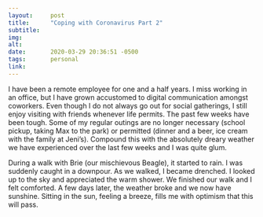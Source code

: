 ```yaml
---
layout:     post
title:      "Coping with Coronavirus Part 2"
subtitle:   
img:        
alt:        
date:       2020-03-29 20:36:51 -0500
tags:       personal
link:       
---
```


I have been a remote employee for one and a half years. I miss working in an office, but I have grown accustomed to digital communication amongst coworkers. Even though I do not always go out for social gatherings, I still enjoy visiting with friends whenever life permits. The past few weeks have been tough. Some of my regular outings are no longer necessary (school pickup, taking Max to the park) or permitted (dinner and a beer, ice cream with the family at Jeni’s). Compound this with the absolutely dreary weather we have experienced over the last few weeks and I was quite glum.

During a walk with Brie (our mischievous Beagle), it started to rain. I was suddenly caught in a downpour. As we walked, I became drenched. I looked up to the sky and appreciated the warm shower. We finished our walk and I felt comforted. A few days later, the weather broke and we now have sunshine. Sitting in the sun, feeling a breeze, fills me with optimism that this will pass.
